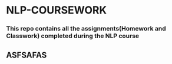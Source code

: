 # NLP-COURSEWORK
### This repo contains all the assignments(Homework and Classwork) completed during the NLP course
## ASFSAFAS
